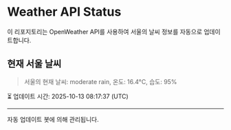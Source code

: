 
# Weather API Status

이 리포지토리는 OpenWeather API를 사용하여 서울의 날씨 정보를 자동으로 업데이트합니다.

## 현재 서울 날씨
> 서울의 현재 날씨: moderate rain, 온도: 16.4°C, 습도: 95%

⏳ 업데이트 시간: 2025-10-13 08:17:37 (UTC)

---
자동 업데이트 봇에 의해 관리됩니다.
